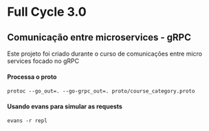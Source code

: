 # Full Cycle 3.0
## Comunicação entre microservices - gRPC
Este projeto foi criado durante o curso de comunicações entre micro
services focado no gRPC

#### Processa o proto
```shell
protoc --go_out=. --go-grpc_out=. proto/course_category.proto
```

#### Usando evans para simular as requests
```shell
evans -r repl
```